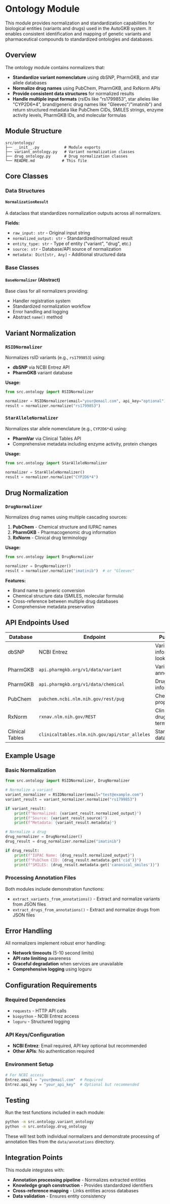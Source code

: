 # Ontology Module

This module provides normalization and standardization capabilities for biological entities (variants and drugs) used in the AutoGKB system. It enables consistent identification and mapping of genetic variants and pharmaceutical compounds to standardized ontologies and databases.

## Overview

The ontology module contains normalizers that:
- **Standardize variant nomenclature** using dbSNP, PharmGKB, and star allele databases
- **Normalize drug names** using PubChem, PharmGKB, and RxNorm APIs
- **Provide consistent data structures** for normalized results
- **Handle multiple input formats** (rsIDs like "rs1799853", star alleles like "CYP2D6*4", brand/generic drug names like "Gleevec"/"imatinib") and return structured metadata like PubChem CIDs, SMILES strings, enzyme activity levels, PharmGKB IDs, and molecular formulas

## Module Structure

```
src/ontology/
├── __init__.py           # Module exports
├── variant_ontology.py   # Variant normalization classes
├── drug_ontology.py      # Drug normalization classes
└── README.md            # This file
```

## Core Classes

### Data Structures

#### `NormalizationResult`
A dataclass that standardizes normalization outputs across all normalizers.

**Fields:**
- `raw_input: str` - Original input string
- `normalized_output: str` - Standardized/normalized result
- `entity_type: str` - Type of entity ("variant", "drug", etc.)
- `source: str` - Database/API source of normalization
- `metadata: Dict[str, Any]` - Additional structured data

### Base Classes

#### `BaseNormalizer` (Abstract)
Base class for all normalizers providing:
- Handler registration system
- Standardized normalization workflow
- Error handling and logging
- Abstract `name()` method

## Variant Normalization

### `RSIDNormalizer`
Normalizes rsID variants (e.g., `rs1799853`) using:
- **dbSNP** via NCBI Entrez API
- **PharmGKB** variant database

**Usage:**
```python
from src.ontology import RSIDNormalizer

normalizer = RSIDNormalizer(email="your@email.com", api_key="optional")
result = normalizer.normalize("rs1799853")
```

### `StarAlleleNormalizer`
Normalizes star allele nomenclature (e.g., `CYP2D6*4`) using:
- **PharmVar** via Clinical Tables API
- Comprehensive metadata including enzyme activity, protein changes

**Usage:**
```python
from src.ontology import StarAlleleNormalizer

normalizer = StarAlleleNormalizer()
result = normalizer.normalize("CYP2D6*4")
```

## Drug Normalization

### `DrugNormalizer`
Normalizes drug names using multiple cascading sources:
1. **PubChem** - Chemical structure and IUPAC names
2. **PharmGKB** - Pharmacogenomic drug information
3. **RxNorm** - Clinical drug terminology

**Usage:**
```python
from src.ontology import DrugNormalizer

normalizer = DrugNormalizer()
result = normalizer.normalize("imatinib")  # or "Gleevec"
```

**Features:**
- Brand name to generic conversion
- Chemical structure data (SMILES, molecular formula)
- Cross-reference between multiple drug databases
- Comprehensive metadata preservation

## API Endpoints Used

| Database | Endpoint | Purpose |
|----------|----------|---------|
| dbSNP | NCBI Entrez | Variant information lookup |
| PharmGKB | `api.pharmgkb.org/v1/data/variant` | Variant annotations |
| PharmGKB | `api.pharmgkb.org/v1/data/chemical` | Drug information |
| PubChem | `pubchem.ncbi.nlm.nih.gov/rest/pug` | Chemical properties |
| RxNorm | `rxnav.nlm.nih.gov/REST` | Clinical drug terminology |
| Clinical Tables | `clinicaltables.nlm.nih.gov/api/star_alleles` | Star allele data |

## Example Usage

### Basic Normalization
```python
from src.ontology import RSIDNormalizer, DrugNormalizer

# Normalize a variant
variant_normalizer = RSIDNormalizer(email="test@example.com")
variant_result = variant_normalizer.normalize("rs1799853")

if variant_result:
    print(f"Normalized: {variant_result.normalized_output}")
    print(f"Source: {variant_result.source}")
    print(f"Metadata: {variant_result.metadata}")

# Normalize a drug
drug_normalizer = DrugNormalizer()
drug_result = drug_normalizer.normalize("imatinib")

if drug_result:
    print(f"IUPAC Name: {drug_result.normalized_output}")
    print(f"PubChem CID: {drug_result.metadata.get('cid')}")
    print(f"SMILES: {drug_result.metadata.get('canonical_smiles')}")
```

### Processing Annotation Files
Both modules include demonstration functions:
- `extract_variants_from_annotations()` - Extract and normalize variants from JSON files
- `extract_drugs_from_annotations()` - Extract and normalize drugs from JSON files

## Error Handling

All normalizers implement robust error handling:
- **Network timeouts** (5-10 second limits)
- **API rate limiting** awareness
- **Graceful degradation** when services are unavailable
- **Comprehensive logging** using loguru

## Configuration Requirements

### Required Dependencies
- `requests` - HTTP API calls
- `biopython` - NCBI Entrez access
- `loguru` - Structured logging

### API Keys/Configuration
- **NCBI Entrez**: Email required, API key optional but recommended
- **Other APIs**: No authentication required

### Environment Setup
```python
# For NCBI access
Entrez.email = "your@email.com"  # Required
Entrez.api_key = "your_api_key"  # Optional but recommended
```

## Testing

Run the test functions included in each module:
```bash
python -m src.ontology.variant_ontology
python -m src.ontology.drug_ontology
```

These will test both individual normalizers and demonstrate processing of annotation files from the `data/annotations` directory.

## Integration Points

This module integrates with:
- **Annotation processing pipeline** - Normalizes extracted entities
- **Knowledge graph construction** - Provides standardized identifiers
- **Cross-reference mapping** - Links entities across databases
- **Data validation** - Ensures entity consistency